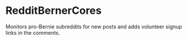 # RedditBernerCores
Monitors pro-Bernie subreddits for new posts and adds volunteer signup links in the comments.
